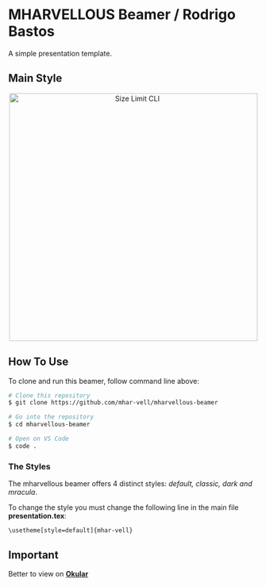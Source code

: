 # MHARVELLOUS Beamer / Rodrigo Bastos
A simple presentation template.

## Main Style
<p align="center">
  <img src="![WhatsApp Image 2022-04-13 at 23 20 44](https://user-images.githubusercontent.com/99812296/163301916-ba7885b1-71d5-4c53-b539-608f0b966ffe.jpeg)" alt="Size Limit CLI" width="500">
</p>


## How To Use

To clone and run this beamer, follow command line above:

```bash
# Clone this repository
$ git clone https://github.com/mhar-vell/mharvellous-beamer

# Go into the repository
$ cd mharvellous-beamer

# Open on VS Code
$ code .

```
### The Styles
The mharvellous beamer offers 4 distinct styles: *default, classic, dark and mracula*.

To change the style you must change the following line in the main file **presentation.tex**:

`\usetheme[style=default]{mhar-vell}`


## Important
Better to view on **[Okular]**



[Okular]: https://okular.kde.org



